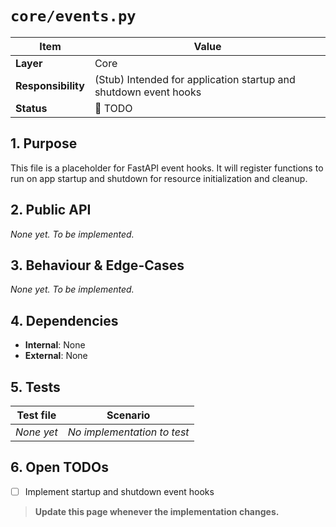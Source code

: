 <!-- filepath: c:\Users\00010654\Documents\Git\ReViewPoint\docs\backend\core\events.md -->
# `core/events.py`

| Item | Value |
|------|-------|
| **Layer** | Core |
| **Responsibility** | (Stub) Intended for application startup and shutdown event hooks |
| **Status** | 🔴 TODO |

## 1. Purpose  
This file is a placeholder for FastAPI event hooks. It will register functions to run on app startup and shutdown for resource initialization and cleanup.

## 2. Public API  
_None yet. To be implemented._

## 3. Behaviour & Edge-Cases  
_None yet. To be implemented._

## 4. Dependencies  
- **Internal**: None
- **External**: None

## 5. Tests  
| Test file | Scenario |
|-----------|----------|
| _None yet_ | _No implementation to test_ |

## 6. Open TODOs  
- [ ] Implement startup and shutdown event hooks

> **Update this page whenever the implementation changes.**
